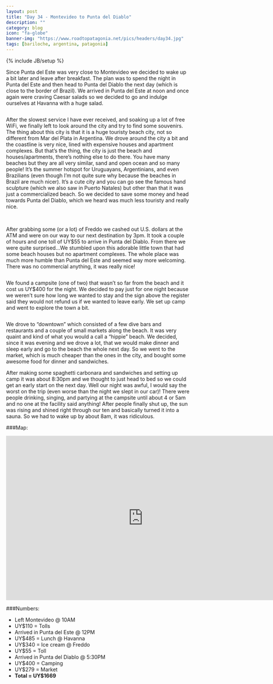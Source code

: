 ```yaml
---
layout: post
title: "Day 34 - Montevideo to Punta del Diablo"
description: ""
category: blog
icon: "fa-globe"
banner-img: "https://www.roadtopatagonia.net/pics/headers/day34.jpg"
tags: [bariloche, argentina, patagonia]
---
```

{% include JB/setup %}



Since Punta del Este was very close to Montevideo we decided to wake up a bit later and leave after breakfast. The plan was to spend the night in Punta del Este and then head to Punta del Diablo the next day (which is close to the border of Brazil). We arrived in Punta del Este at noon and once again were craving Caesar salads so we decided to go and indulge ourselves at Havanna with a huge salad. 

<figure>
	<a class="fancybox" rel="one"  href="{{ site.pics.days }}/day34/pic06_o.jpg"><img src="{{ site.pics.days }}/day34/pic06.jpg" alt=""></a>
</figure>

After the slowest service I have ever received, and soaking up a lot of free WiFi, we finally left to look around the city and try to find some souvenirs. The thing about this city is that it is a huge touristy beach city, not so different from Mar del Plata in Argentina. We drove around the city a bit and the coastline is very nice, lined with expensive houses and apartment complexes. But that’s the thing, the city is just the beach and houses/apartments, there’s nothing else to do there. You have many beaches but they are all very similar, sand and open ocean and so many people! It’s the summer hotspot for Uruguayans, Argentinians, and even Brazilians (even though I’m not quite sure why because the beaches in Brazil are much nicer). It’s a cute city and you can go see the famous hand sculpture (which we also saw in Puerto Natales) but other than that it was just a commercialized beach. So we decided to save some money and head towards Punta del Diablo, which we heard was much less touristy and really nice. 

<figure class="third">
	<a class="fancybox" rel="two" href="{{ site.pics.days }}/day34/pic01_o.jpg"><img src="{{ site.pics.days }}/day34/pic01_tb.jpg" alt=""></a>
	<a class="fancybox" rel="two" href="{{ site.pics.days }}/day34/pic02_o.jpg"><img src="{{ site.pics.days }}/day34/pic02_tb.jpg" alt=""></a>
	<a class="fancybox" rel="two" href="{{ site.pics.days }}/day34/pic04_o.jpg"><img src="{{ site.pics.days }}/day34/pic04_tb.jpg" alt=""></a>
</figure>


After grabbing some (or a lot) of Freddo we cashed out U.S. dollars at the ATM and were on our way to our next destination by 3pm. It took a couple of hours and one toll of UY$55 to arrive in Punta del Diablo. From there we were quite surprised...We stumbled upon this adorable little town that had some beach houses but no apartment complexes. The whole place was much more humble than Punta del Este and seemed way more welcoming. There was no commercial anything, it was really nice!

<figure>
	<a class="fancybox" rel="three"  href="{{ site.pics.days }}/day34/pic03_o.jpg"><img src="{{ site.pics.days }}/day34/pic03.jpg" alt=""></a>
</figure>

We found a campsite (one of two) that wasn’t so far from the beach and it cost us UY$400 for the night. We decided to pay just for one night because we weren’t sure how long we wanted to stay and the sign above the register said they would not refund us if we wanted to leave early. We set up camp and went to explore the town a bit.

<figure>
	<a class="fancybox" rel="four"  href="{{ site.pics.days }}/day34/pic05_o.jpg"><img src="{{ site.pics.days }}/day34/pic05.jpg" alt=""></a>
</figure>

We drove to “downtown” which consisted of a few dive bars and restaurants and a couple of small markets along the beach. It was very quaint and kind of what you would a call a “hippie” beach. We decided, since it was evening and we drove a lot, that we would make dinner and sleep early and go to the beach the whole next day. So we went to the market, which is much cheaper than the ones in the city, and bought some awesome food for dinner and sandwiches.

After making some spaghetti carbonara and sandwiches and setting up camp it was about 8:30pm and we thought to just head to bed so we could get an early start on the next day. Well our night was awful, I would say the worst on the trip (even worse than the night we slept in our car)! There were people drinking, singing, and partying at the campsite until about 4 or 5am and no one at the facility said anything! After people finally shut up, the sun was rising and shined right through our ten and basically turned it into a sauna. So we had to wake up by about 8am, it was ridiculous.

###Map:

<iframe src="https://www.google.com/maps/embed?pb=!1m35!1m12!1m3!1d841792.7021891611!2d-55.41109503126067!3d-34.49647625275698!2m3!1f0!2f0!3f0!3m2!1i1024!2i768!4f13.1!4m20!1i0!3e0!4m5!1s0x959f80ffc63bf7d3%3A0x6b321b2e355bec99!2sMontevideo%2C+Uruguay!3m2!1d-34.883611099999996!2d-56.1819444!4m5!1s0x9575059ec8c40bbd%3A0x9bdd0183c2d3cf93!2sPunta+del+Este%2C+Uruguay!3m2!1d-34.9666667!2d-54.949999999999996!4m5!1s0x95732d9bf6d89ed7%3A0xd1d3cc04626ecb77!2sPunta+del+Diablo%2C+Uruguay!3m2!1d-34.0458333!2d-53.538888899999996!5e0!3m2!1sen!2s!4v1397329599138" width="750" height="450" frameborder="0" style="border:0">>&nbsp;</iframe>

###Numbers:

* Left Montevideo @ 10AM
* UY$110 = Tolls
* Arrived in Punta del Este @ 12PM
* UY$485 = Lunch @ Havanna
* UY$340 = Ice cream @ Freddo
* UY$55 = Toll
* Arrived in Punta del Diablo @ 5:30PM
* UY$400 = Camping
* UY$279 = Market
* **Total = UY$1669**

